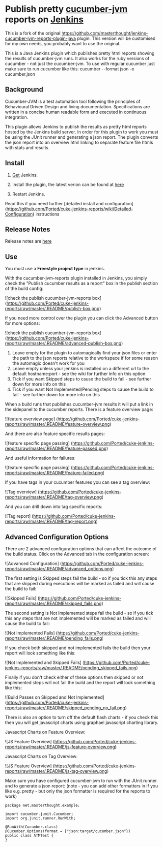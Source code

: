 # Publish pretty [cucumber-jvm](https://github.com/cucumber/cucumber-jvm) reports on [Jenkins](http://jenkins-ci.org/)

This is a fork of the original https://github.com/masterthought/jenkins-cucumber-jvm-reports-plugin-java plugin. This version will be customised for my own needs, you probably want to use the original.

This is a Java Jenkins plugin which publishes pretty html reports showing the results of cucumber-jvm runs. It also works for the ruby versions of cucumber - not just the cucumber-jvm. To use with regular cucumber just make sure to run cucumber like this: cucumber --format json -o cucumber.json


## Background

Cucumber-JVM is a test automation tool following the principles of Behavioural Driven Design and living documentation. Specifications are written in a concise human readable form and executed in continuous integration. 

This plugin allows Jenkins to publish the results as pretty html reports hosted by the Jenkins build server. In order for this plugin to work you must be using the JUnit runner and generating a json report. The plugin converts the json report into an overview html linking to separate feature file htmls with stats and results. 

## Install

1. [Get](https://jenkins-ci.org/) Jenkins.

2. Install the plugin, the latest verion can be found at [here](https://s3.amazonaws.com/cuke-jenkins-reports/cuke-jenkins-reports.hpi)

3. Restart Jenkins.

Read this if you need further  [detailed install and configuration]
(https://github.com/Ported/cuke-jenkins-reports/wiki/Detailed-Configuration) instructions 

## Release Notes

Release notes are [here](https://github.com/Ported/cuke-jenkins-reports/wiki/Release-Notes)

## Use
You must use a **Freestyle project type** in jenkins.

With the cucumber-jvm-reports plugin installed in Jenkins, you simply check the "Publish cucumber results as a report" box in the
publish section of the build config:

![check the publish cucumber-jvm-reports box]
(https://github.com/Ported/cuke-jenkins-reports/raw/master/.README/publish-box.png)

If you need more control over the plugin you can click the Advanced button for more options:

![check the publish cucumber-jvm-reports box]
(https://github.com/Ported/cuke-jenkins-reports/raw/master/.README/advanced-publish-box.png)

1. Leave empty for the plugin to automagically find your json files or enter the path to the json reports relative to the workspace if for some reason the automagic doesn't work for you
2. Leave empty unless your jenkins is installed on a different url to the default hostname:port - see the wiki for further info on this option
3. Tick if you want Skipped steps to cause the build to fail - see further down for more info on this
4. Tick if you want Not Implemented/Pending steps to cause the build to fail - see further down for more info on this

When a build runs that publishes cucumber-jvm results it will put a link in the sidepanel to the cucumber reports. There is a feature overview page:

![feature overview page]
(https://github.com/Ported/cuke-jenkins-reports/raw/master/.README/feature-overview.png)

And there are also feature specific results pages:

![feature specific page passing]
(https://github.com/Ported/cuke-jenkins-reports/raw/master/.README/feature-passed.png)

And useful information for failures:

![feature specific page passing]
(https://github.com/Ported/cuke-jenkins-reports/raw/master/.README/feature-failed.png)

If you have tags in your cucumber features you can see a tag overview:

![Tag overview]
(https://github.com/Ported/cuke-jenkins-reports/raw/master/.README/tag-overview.png)

And you can drill down into tag specific reports:

![Tag report]
(https://github.com/Ported/cuke-jenkins-reports/raw/master/.README/tag-report.png)

## Advanced Configuration Options

There are 2 advanced configuration options that can affect the outcome of the build status. Click on the Advanced tab in the configuration screen:

![Advanced Configuration]
(https://github.com/Ported/cuke-jenkins-reports/raw/master/.README/advanced_options.png)

The first setting is Skipped steps fail the build - so if you tick this any steps that are skipped during executions will be marked as failed and will cause the build to fail:

![Skipped Fails]
(https://github.com/Ported/cuke-jenkins-reports/raw/master/.README/skipped_fails.png)

The second setting is Not Implemented steps fail the build - so if you tick this any steps that are not implemented will be marked as failed and will cause the build to fail:

![Not Implemented Fails]
(https://github.com/Ported/cuke-jenkins-reports/raw/master/.README/pending_fails.png)

If you check both skipped and not implemented fails the build then your report will look something like this:

![Not Implemented and Skipped Fails]
(https://github.com/Ported/cuke-jenkins-reports/raw/master/.README/pending_skipped_fails.png)

Finally if you don't check either of these options then skipped or not implemented steps will not fail the build and the report will look something like this:

![Build Passes on Skipped and Not Implemented]
(https://github.com/Ported/cuke-jenkins-reports/raw/master/.README/skipped_pending_no_fail.png)

There is also an option to turn off the default flash charts - if you check this then you will get javascript charts using graphael javascript charting library.

Javascript Charts on Feature Overview:

![JS Feature Overview]
(https://github.com/Ported/cuke-jenkins-reports/raw/master/.README/js-feature-overview.png)

Javascript Charts on Tag Overview:

![JS Feature Overview]
(https://github.com/Ported/cuke-jenkins-reports/raw/master/.README/js-tag-overview.png)


Make sure you have configured cucumber-jvm to run with the JUnit runner and to generate a json report: (note - you can add other formatters in if you like e.g. pretty - but only the json formatter is required for the reports to work)

    package net.masterthought.example;

    import cucumber.junit.Cucumber;
    import org.junit.runner.RunWith;

    @RunWith(Cucumber.class)
    @Cucumber.Options(format = {"json:target/cucumber.json"})
    public class ATMTest {
    }

